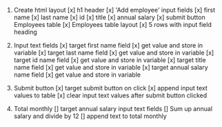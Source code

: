 1. Create html layout
   [x] h1 header
   [x] 'Add employee' input fields
   [x] first name
   [x] last name
   [x] id
   [x] title
   [x] annual salary
   [x] submit button
   Employees table
   [x] Employees table layout
   [x] 5 rows with input field heading

2. Input text fields
   [x] target first name field
   [x] get value and store in variable
   [x] target last name field
   [x] get value and store in variable
   [x] target id name field
   [x] get value and store in variable
   [x] target title name field
   [x] get value and store in variable
   [x] target annual salary name field
   [x] get value and store in variable

3. Submit button
   [x] target submit button on click
   [x] append input text values to table
   [x] clear input text values after submit button clicked

4. Total monthly
   [] target annual salary input text fields
   [] Sum up annual salary and divide by 12
   [] append text to total monthly

